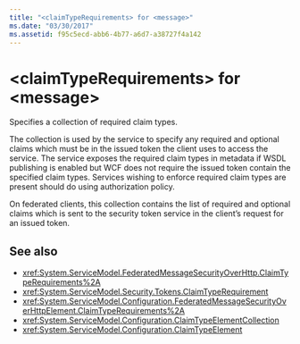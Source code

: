 ```yaml
---
title: "<claimTypeRequirements> for <message>"
ms.date: "03/30/2017"
ms.assetid: f95c5ecd-abb6-4b77-a6d7-a38727f4a142
---
```

# \<claimTypeRequirements> for \<message>
Specifies a collection of required claim types.  
  
 The collection is used by the service to specify any required and optional claims which must be in the issued token the client uses to access the service. The service exposes the required claim types in metadata if WSDL publishing is enabled but WCF does not require the issued token contain the specified claim types. Services wishing to enforce required claim types are present should do using authorization policy.  
  
 On federated clients, this collection contains the list of required and optional claims which is sent to the security token service in the client’s request for an issued token.  
  
## See also
- <xref:System.ServiceModel.FederatedMessageSecurityOverHttp.ClaimTypeRequirements%2A>
- <xref:System.ServiceModel.Security.Tokens.ClaimTypeRequirement>
- <xref:System.ServiceModel.Configuration.FederatedMessageSecurityOverHttpElement.ClaimTypeRequirements%2A>
- <xref:System.ServiceModel.Configuration.ClaimTypeElementCollection>
- <xref:System.ServiceModel.Configuration.ClaimTypeElement>
